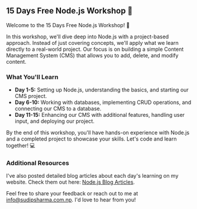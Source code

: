 
## 15 Days Free Node.js Workshop 🚀

Welcome to the 15 Days Free Node.js Workshop! 🎉

In this workshop, we'll dive deep into Node.js with a project-based approach. Instead of just covering concepts, we'll apply what we learn directly to a real-world project. Our focus is on building a simple Content Management System (CMS) that allows you to add, delete, and modify content.

### What You'll Learn

- **Day 1-5:** Setting up Node.js, understanding the basics, and starting our CMS project.
- **Day 6-10:** Working with databases, implementing CRUD operations, and connecting our CMS to a database.
- **Day 11-15:** Enhancing our CMS with additional features, handling user input, and deploying our project.

By the end of this workshop, you'll have hands-on experience with Node.js and a completed project to showcase your skills. Let's code and learn together! 💻

### Additional Resources

I've also posted detailed blog articles about each day's learning on my website. Check them out here: [Node.js Blog Articles](https://www.sudipsharma.com.np/search/label/Node%20Js).

Feel free to share your feedback or reach out to me at [info@sudipsharma.com.np](mailto:info@sudipsharma.com.np). I'd love to hear from you!
